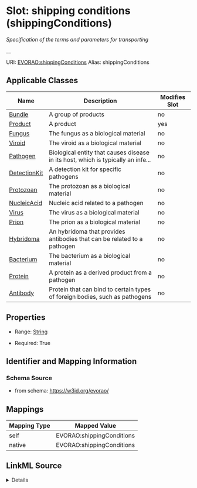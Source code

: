 

# Slot: shipping conditions (shippingConditions) 


_Specification of the terms and parameters for transporting_

__





URI: [EVORAO:shippingConditions](https://w3id.org/evorao/shippingConditions)
Alias: shippingConditions

<!-- no inheritance hierarchy -->





## Applicable Classes

| Name | Description | Modifies Slot |
| --- | --- | --- |
| [Bundle](Bundle.md) | A group of products |  no  |
| [Product](Product.md) | A product |  yes  |
| [Fungus](Fungus.md) | The fungus as a biological material |  no  |
| [Viroid](Viroid.md) | The viroid as a biological material |  no  |
| [Pathogen](Pathogen.md) | Biological entity that causes disease in its host, which is typically an infe... |  no  |
| [DetectionKit](DetectionKit.md) | A detection kit for specific pathogens |  no  |
| [Protozoan](Protozoan.md) | The protozoan as a biological material |  no  |
| [NucleicAcid](NucleicAcid.md) | Nucleic acid related to a pathogen |  no  |
| [Virus](Virus.md) | The virus as a biological material |  no  |
| [Prion](Prion.md) | The prion as a biological material |  no  |
| [Hybridoma](Hybridoma.md) | An hybridoma that provides antibodies that can be related to a pathogen |  no  |
| [Bacterium](Bacterium.md) | The bacterium as a biological material |  no  |
| [Protein](Protein.md) | A protein as a derived product from a pathogen |  no  |
| [Antibody](Antibody.md) | Protein that can bind to certain types of foreign bodies, such as pathogens |  no  |







## Properties

* Range: [String](String.md)

* Required: True





## Identifier and Mapping Information







### Schema Source


* from schema: https://w3id.org/evorao/




## Mappings

| Mapping Type | Mapped Value |
| ---  | ---  |
| self | EVORAO:shippingConditions |
| native | EVORAO:shippingConditions |




## LinkML Source

<details>
```yaml
name: shippingConditions
description: 'Specification of the terms and parameters for transporting

  '
title: shipping conditions
from_schema: https://w3id.org/evorao/
rank: 1000
alias: shippingConditions
domain_of:
- Product
range: string
required: true
multivalued: false

```
</details>